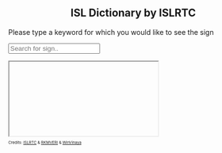 <!DOCTYPE html>
<html>
<body>
    <h2 style="text-align: center;">ISL Dictionary by ISLRTC</h2>
    <p>Please type a keyword for which you would like to see the sign</p>
    <input type="search" id="dict_searchbar" style="color: white;" placeholder="Search for sign.." autocomplete="off">
    <ul id='dict_result'></ul>
    <div class="video-container">
        <iframe src="" id="content" allow="fullscreen;"></iframe>
    </div>
</body>

<footer class="footer">
    <div class="footer-copyright">
        <div class="container">
        <p style="font-size:0.8vw">Credits: <a href="http://www.islrtc.nic.in/isl-dictionary-launch" target="_blank">ISLRTC</a> & <a href="https://indiansignlanguage.org/" target="_blank">RKMVERI</a> & <a href="https://winvinayafoundation.org/" target="_blank">WinVinaya</a><br>
        </div>
    </div>
</footer>

<script>
        $(document).ready(function () {

            videos_data_url = "https://raw.githubusercontent.com/AI4Bharat/sign-language.ai4bharat.org/master/data/all_videos.json"
            
            $('iframe').each(function() {
                    if ($(this).attr('src') == '') {
                        $(this).hide();
                    }
                });

            const options = {
                isCaseSensitive: false,
                shouldSort: true,
                ignoreLocation: true,
                // includeScore: true,
                keys: [
                    "Title",
                ]
            };

            $.getJSON(videos_data_url, function (data) {
                const fuse = new Fuse(data, options);

                function rerank(search_term, search_results, max_terms=5) {
                    let final_results = [];
                    let exact_match_indices = new Set();
                    const partial_pattern = new RegExp(search_term, 'gi');
                    const exact_pattern = new RegExp("([\\W]|^)" + search_term + "([\\W]|$)", 'gi');
                    for (i = 0; i < search_results.length; i++) {
                        title = search_results[i].item.Title;
                        if (!title.match(partial_pattern)) {
                            break;
                        }

                        if (title.match(exact_pattern)) {
                            final_results.push(search_results[i]);
                            exact_match_indices.add(i);
                            if (final_results.length >= max_terms) {
                                return final_results;
                            }
                        }
                    }

                    if (exact_match_indices.size > 0) {
                        for (i = 0; i < search_results.length; i++) {
                            if (exact_match_indices.has(i)) {
                                continue;
                            }
                            final_results.push(search_results[i]);
                            if (final_results.length >= max_terms) {
                                break;
                            }
                        }
                        return final_results;
                    } else {
                        return search_results.slice(0, max_terms);
                    }
                }

                $('#dict_searchbar').keyup(function () {
                    $('#content').hide();
                    const search_term = $(this).val();
                    let result = fuse.search(search_term);
                    let resultdiv = $('#dict_result');

                    if (result.length === 0) {
                        resultdiv.hide();
                    }
                    else {
                        resultdiv.empty();
                        result = rerank(search_term, result, 5);
                        for (i=0; i<result.length; i++) {
                            let searchitem = "";
                            if(result[i].item.Domain) {
                                searchitem = '<li><a href=' + result[i].item.URL + ' >' + result[i].item.Title + ' (' +result[i].item.Domain + ')' + ' -- by ' + result[i].item.Source +'</a></li>';
                            }
                            else
                            {
                                searchitem = '<li><a href=' + result[i].item.URL + ' >' + result[i].item.Title + ' -- by ' + result[i].item.Source + '</a></li>';
                            }
                            resultdiv.append(searchitem);
                        }
                        resultdiv.show();
                    }
                });
                
                var $content = $('#content');
                $(document).on("click", "#dict_result li a" , function() {
                    $content.show();
                    $content.attr('src', $(this).attr('href').replace("watch?v=","embed/"));
                    return false;
                });

            });

        });

        

</script>

</html>